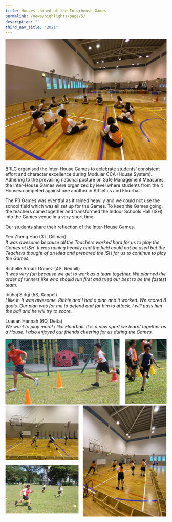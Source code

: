 ```yaml
---
title: Houses shined at the Interhouse Games
permalink: /news/highlights/page/5/
description: ""
third_nav_title: "2021"
---
```

<img src="/images/1-Banner-1024x768%20(1).jpg">
<p>BRLC organised the Inter-House Games to celebrate students’ consistent effort and character excellence during Modular CCA (House System). Adhering to the prevailing national posture on Safe Management Measures, the Inter-House Games were organized by level where students from the 4 Houses competed against one another in Athletics and Floorball.</p>
<p>The P3 Games was eventful as it rained heavily and we could not use the school field which was all set up for the Games. To keep the Games going, the teachers came together and transformed the Indoor Schools Hall (ISH) into the Games venue in a very short time.&nbsp;</p>
<p>Our students share their reflection of the Inter-House Games.</p>
<p>Yeo Zheng Hao (3T, Gillman)<br><em>It was awesome because all the Teachers worked hard for us to play the Games at ISH. It was raining heavily and the field could not be used but the Teachers thought of an idea and prepared the ISH for us to continue to play the Games.</em></p>
<p>Richelle Arnaiz Gomez (4S, Redhill)<br><em>It was very fun because we get to work as a team together. We planned the order of runners like who should run first and tried our best to be the fastest team.</em></p>
<p>Ibtihaj Sidqi (5S, Keppel)<br><em>I like it. It was awesome. Richie and I had a plan and it worked. We scored 8 goals. Our plan was for me to defend and for him to attack. I will pass him the ball and he will try to score.</em></p>
<p>Luacan Hannah (6O, Delta)<br><em>We want to play more! I like Floorball. It is a new sport we learnt together as a House. I also enjoyed our friends cheering for us during the Games.</em></p>
<img src="/images/houses1.png"><br>
<img src="/images/houses2.png">
